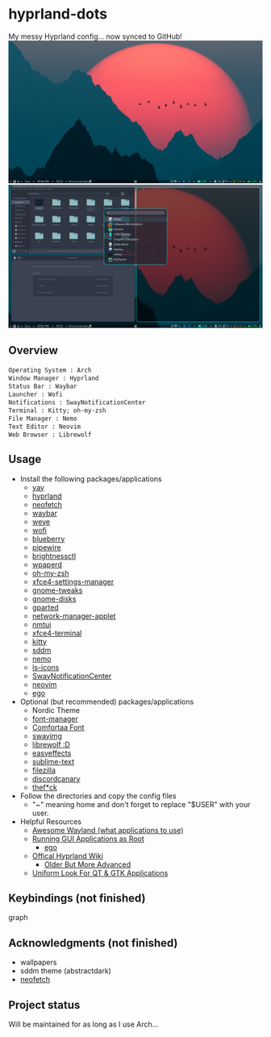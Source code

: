 # hyprland-dots
My messy Hyprland config... now synced to GitHub!
![Hyprland Desktop](/images/screenshot1.png "Desktop")
![What Workflow Might Look Like...](/images/screenshot2.png "Desktop with apps")
## Overview

    Operating System : Arch
    Window Manager : Hyprland
    Status Bar : Waybar
    Launcher : Wofi
    Notifications : SwayNotificationCenter
    Terminal : Kitty; oh-my-zsh
    File Manager : Nemo
    Text Editor : Neovim
    Web Browser : Librewolf
## Usage
- Install the following packages/applications
    - [yay](https://github.com/Jguer/yay)
    - [hyprland](https://wiki.hyprland.org/Getting-Started/Installation/)
    - [neofetch](https://archlinux.org/packages/community/any/neofetch/)
    - [waybar](https://archlinux.org/packages/community/x86_64/waybar/)
    - [weye](https://aur.archlinux.org/packages/weye)
    - [wofi](https://archlinux.org/packages/community/x86_64/wofi/)
    - [blueberry](https://archlinux.org/packages/community/any/blueberry/)
    - [pipewire](https://archlinux.org/packages/extra/x86_64/pipewire/)
    - [brightnessctl](https://aur.archlinux.org/packages/brightnessctl-git)
    - [wpaperd](https://aur.archlinux.org/packages/wpaperd)
    - [oh-my-zsh](https://ohmyz.sh/)
    - [xfce4-settings-manager](https://archlinux.org/packages/extra/x86_64/xfce4-settings/)
    - [gnome-tweaks](https://archlinux.org/packages/extra/any/gnome-tweaks/)
    - [gnome-disks](https://archlinux.org/packages/extra/x86_64/gnome-disk-utility/)
    - [gparted](https://archlinux.org/packages/extra/x86_64/gparted/)
    - [network-manager-applet](https://wiki.archlinux.org/title/NetworkManager)
    - [nmtui](https://wiki.archlinux.org/title/NetworkManager)
    - [xfce4-terminal](https://archlinux.org/packages/extra/x86_64/xfce4-terminal/)
    - [kitty](https://archlinux.org/packages/community/x86_64/kitty/)
    - [sddm](https://archlinux.org/packages/extra/x86_64/sddm/)
    - [nemo](https://archlinux.org/packages/community/x86_64/nemo/t)
    - [ls-icons](https://github.com/sebastiencs/ls-icons)
    - [SwayNotificationCenter](https://github.com/ErikReider/SwayNotificationCenter)
    - [neovim](https://archlinux.org/packages/community/x86_64/neovim/)
    - [ego](https://github.com/intgr/ego)
- Optional (but recommended) packages/applications
    - Nordic Theme
    - [font-manager](https://aur.archlinux.org/packages/font-manager-git)
    - [Comfortaa Font](https://fonts.google.com/specimen/Comfortaa)
    - [swayimg](https://github.com/artemsen/swayimg)
    - [librewolf :D](https://librewolf.net/installation/arch/)
    - [easyeffects](https://archlinux.org/packages/community/x86_64/easyeffects/)
    - [sublime-text](https://www.sublimetext.com/docs/linux_repositories.html)
    - [filezilla](https://archlinux.org/packages/community/x86_64/filezilla/)
    - [discordcanary](https://archlinux.org/packages/community/x86_64/discord-canary/)
    - [thef*ck](https://github.com/nvbn/thefuck)
- Follow the directories and copy the config files
    - "~" meaning home and don't forget to replace "$USER" with your user.
- Helpful Resources
    - [Awesome Wayland (what applications to use)](https://github.com/natpen/awesome-wayland)
    - [Running GUI Applications as Root](https://wiki.archlinux.org/title/Running_GUI_applications_as_root)
        - [ego](https://github.com/intgr/ego) 
    - [Offical Hyprland Wiki](https://wiki.hyprland.org/Configuring/Basic-Config/)
        - [Older But More Advanced](https://github.com/hyprwm/Hyprland/wiki/Advanced-config)
    - [Uniform Look For QT & GTK Applications](https://wiki.archlinux.org/title/Uniform_look_for_Qt_and_GTK_applications)
## Keybindings (not finished)
graph

## Acknowledgments (not finished)
- wallpapers
- sddm theme (abstractdark)
- [neofetch](https://github.com/chick2d/neofetch-themes)

## Project status
Will be maintained for as long as I use Arch...
